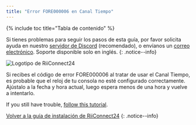 ```yaml
---
title: "Error FORE000006 en Canal Tiempo"
---
```


{% include toc title="Tabla de contenido" %}

Si tienes problemas para seguir los pasos de esta guía, por favor solicita ayuda en nuestro [servidor de Discord](https://discord.gg/rc24) (recomendado), o envíanos un [correo electrónico](mailto:support@riiconnect24.net). Soporte disponible solo en inglés.
{: .notice--info}

![Logotipo de RiiConnect24](/images/WiiRC24Logo.jpg)

Si recibes el código de error FORE000006 al tratar de usar el Canal Tiempo, es probable que el reloj de tu consola no esté configurado correctamente. Ajústalo a la fecha y hora actual, luego espera menos de una hora y vuelve a intentarlo.

If you still have trouble, [follow this tutorial](deleting-vffs).

[Volver a la guía de instalación de RiiConnect24](riiconnect24)
{: .notice--info}
